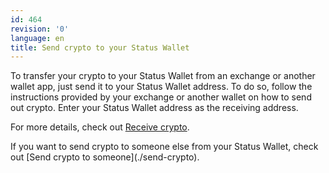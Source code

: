 ```yaml
---
id: 464
revision: '0'
language: en
title: Send crypto to your Status Wallet
---
```


To transfer your crypto to your Status Wallet from an exchange or another wallet app, just send it to your Status Wallet address. To do so, follow the instructions provided by your exchange or another wallet on how to send out crypto. Enter your Status Wallet address as the receiving address.

For more details, check out [Receive crypto](./receive-crypto).

<Admonition type="info">
If you want to send crypto to someone else from your Status Wallet, check out [Send crypto to someone](./send-crypto).
</Admonition>
